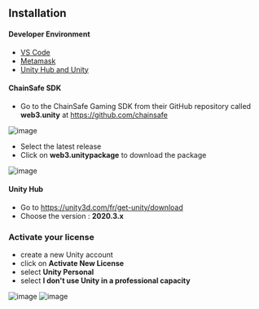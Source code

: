 ## Installation

#### Developer Environment

- [VS Code](https://code.visualstudio.com/Download) 
- [Metamask](https://metamask.io/download/) 
- [Unity Hub and Unity](https://www.educademy.co.uk/how-to-install-unityhub-unity-and-visual-studio-on-windows) 


#### ChainSafe SDK
- Go to the ChainSafe Gaming SDK from their GitHub repository called **web3.unity** at https://github.com/chainsafe 

![image](https://user-images.githubusercontent.com/105277604/191378458-51831d3b-44e3-4742-a050-88e002a392ab.png)

- Select the latest release 
- Click on **web3.unitypackage** to download the package

![image](https://user-images.githubusercontent.com/105277604/191378522-b1064824-481b-4549-a76b-9939ed6fd519.png)


#### Unity Hub
- Go to https://unity3d.com/fr/get-unity/download
- Choose the version : **2020.3.x**

### Activate your license
- create a new Unity account
- click on **Activate New License**
- select **Unity Personal**
- select **I don't use Unity in a professional capacity**

![image](https://user-images.githubusercontent.com/105277604/191378571-828c5204-c828-4488-8128-2cc529eddcf9.png)
![image](https://user-images.githubusercontent.com/105277604/191378583-4b87b233-7674-408e-b6cf-e2e6ca495d02.png)
